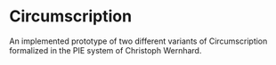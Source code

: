 # Circumscription
An implemented prototype of two different variants of Circumscription formalized in the PIE system of Christoph Wernhard.
